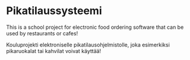 # Pikatilaussysteemi

This is a school project for electronic food ordering software that can be used by restaurants or cafes!

Kouluprojekti elektroniselle pikatilausohjelmistolle, joka esimerkiksi pikaruokalat tai kahvilat voivat käyttää!